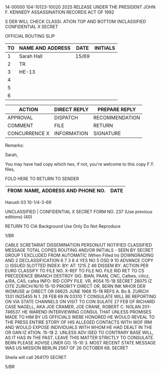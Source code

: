 14-00000
104-10123-10020
2025 RELEASE UNDER THE PRESIDENT JOHN F. KENNEDY ASSASSINATION RECORDS ACT OF 1992

S DER WILL CHECK CLASSI. ATION TOP AND BOTTOM
(NCLASSIFIED CONFIDENTIAL X SECRET

OFFICIAL ROUTING SLIP

TO | NAME AND ADDRESS | DATE | INITIALS
---|-------------------|-------|---------
1 | Sarah Hall | 15/69 |
2 | TR | |
3 | HE-13 | |
4 | | |
5 | | |
6 | | |

ACTION | DIRECT REPLY | PREPARE REPLY
-------|-------------|-------------
APPROVAL | DISPATCH | RECOMMENDATION
COMMENT | FILE | RETURN
CONCURRENCE X| INFORMATION | SIGNATURE

Remarks:

Sarah,

You may have had
copy which twx, if not,
you're welcome to this
copy F.Y. files,

FOLD HERE TO RETURN TO SENDER

FROM: NAME, ADDRESS AND PHONE NO. | DATE
-----------------------------------|-------
Harush 03 10-1/4-3-69

UNCLASSIFIED | CONFIDENTIAL X SECRET
FORM NO. 237 (Use previous editions) (40)

RETURN TO CIA
Background Use Only
Do Not Reproduce

1/BR

CABLE SCRETARIAT DISSEMINATION
PERSON/UT NOTIFIED
CLASSIFIED MESSAGE
TOTAL COPIES
ROUTING AND/OR INITIALS - SEEN BY
SECRET
GROUP 1
EXCLUDED FROM AUTOMATIC
(When Filled In) DOWNGRADING AND
2
DECLASSIFICATION
6
7
3
8
4
YES NO
5
OSD
9
10
ADVANCE COPY ☑ ISSUED SLOTTED
INDEX:
BY: AT: 1215 Z
46
DISSEM BY.
ACTION
PER
EURG
CLASSIFY TO FILE NO.
X-REF TO FILE NO.
FILE RID RET TO
CS
PRECEDENCE
BRANCH
DESTROY SIG.
BIAN, PAAN, CNC, Calbes, cilicz, a/RA, CA5, cafea
INFO:
RID COPY
FILE. VR,
#054
15-18
SECRET 28075 IZ CITE ZURICH/16/10
15-10
PRIORITY DIRECT OR, BERN
INK MHOR DER WOMUSE
ar
DIRECT OR 06625 JUNE 1968
15-18
REFS A.
Bo
8. ZURICH 1331 (N25455 N
1.
28 FEB 69 IN 03310
T
CONSULATE WILL BE REPORTING ON VIA STATE CHANNELS ON VISIT
TO CON SULATE 27 FEB OF RICHARD CASE NAGELL, AKA JOE CRAMER, JOE CRANE,
ROBERT C. NOLAN 201-746537.
HE WAREND INTERVIEWING CONSUL THAT
UNLESS PROMISES MADE TO HIM BY US OFFICIALS WERE HONORED HE WOULD
REVEAL TO THE PRESS ENTIRE STORY OF HIS ALLEGED CONTACTS WITH WOF IRM
AND WOULD EXPOSE INDIVIDUALS WITH WHOM HE HAD DEALT IN THE
OR GAN IZ ATΙΟΝ.
15-18
2. UNLESS ADV ISED TO CONTRARY BASE WILL, AS IT HAS IN THE PAST,
LEAVE THIS MATTER STRICTLY TO CONSULATE. BERN PLEASE ADVISE LINER GO.
15-10
3. MOST RECENT STATE MESSAGE WAS US MISSION BERLIN 2567 OF 26
OCTOBER 68.
SECRET

Sheila will call
264170
SECRET

5/BR
